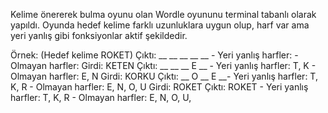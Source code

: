 Kelime önererek bulma oyunu olan Wordle oyununu terminal tabanlı
olarak yapıldı. Oyunda hedef kelime farklı uzunluklara uygun olup, 
harf var ama yeri yanlış gibi fonksiyonlar aktif şekildedir.

Örnek: (Hedef kelime ROKET) 
Çıktı: __ __ __ __ __ - Yeri yanlış harfler: - Olmayan harfler: 
Girdi: KETEN
Çıktı: __ __ __ E __ - Yeri yanlış harfler: T, K - Olmayan harfler: E, N
Girdi: KORKU
Çıktı: __ O __ E __- Yeri yanlış harfler: T, K, R - Olmayan harfler: E, N, O, U
Girdi: ROKET
Çıktı: ROKET - Yeri yanlış harfler: T, K, R - Olmayan harfler: E, N, O, U,

